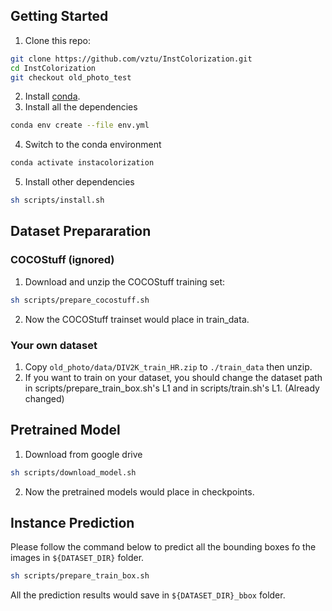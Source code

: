 ## Getting Started
1. Clone this repo:
```sh
git clone https://github.com/vztu/InstColorization.git
cd InstColorization
git checkout old_photo_test
```
2. Install [conda](https://www.anaconda.com/).
3. Install all the dependencies
```sh
conda env create --file env.yml
```
4. Switch to the conda environment
```sh
conda activate instacolorization
```
5. Install other dependencies
```sh
sh scripts/install.sh
```

## Dataset Prepararation

### COCOStuff (ignored)

1. Download and unzip the COCOStuff training set:
```sh
sh scripts/prepare_cocostuff.sh
```
2. Now the COCOStuff trainset would place in train_data.

### Your own dataset

1. Copy `old_photo/data/DIV2K_train_HR.zip` to `./train_data` then unzip.
2. If you want to train on your dataset, you should change the dataset path in scripts/prepare_train_box.sh's L1 and in scripts/train.sh's L1. (Already changed)

## Pretrained Model
1. Download from google drive
```sh
sh scripts/download_model.sh
```
2. Now the pretrained models would place in checkpoints.

## Instance Prediction
Please follow the command below to predict all the bounding boxes fo the images in `${DATASET_DIR}` folder.
```sh
sh scripts/prepare_train_box.sh
```
All the prediction results would save in `${DATASET_DIR}_bbox` folder.